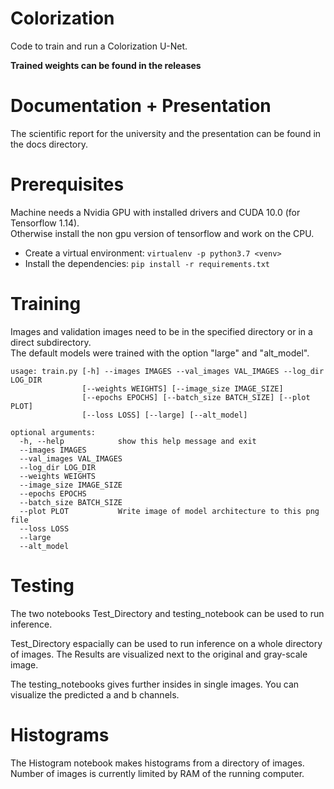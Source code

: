 # Colorization

Code to train and run a Colorization U-Net.

**Trained weights can be found in the releases**

# Documentation + Presentation

The scientific report for the university and the presentation can be found in the docs directory.


# Prerequisites

Machine needs a Nvidia GPU with installed drivers and CUDA 10.0 (for Tensorflow 1.14).  
Otherwise install the non gpu version of tensorflow and work on the CPU.

- Create a virtual environment: `virtualenv -p python3.7 <venv>` 
- Install the dependencies: `pip install -r requirements.txt`

# Training

Images and validation images need to be in the specified directory or in a direct subdirectory.  
The default models were trained with the option "large" and "alt_model".

```
usage: train.py [-h] --images IMAGES --val_images VAL_IMAGES --log_dir LOG_DIR
                [--weights WEIGHTS] [--image_size IMAGE_SIZE]
                [--epochs EPOCHS] [--batch_size BATCH_SIZE] [--plot PLOT]
                [--loss LOSS] [--large] [--alt_model]

optional arguments:
  -h, --help            show this help message and exit
  --images IMAGES
  --val_images VAL_IMAGES
  --log_dir LOG_DIR
  --weights WEIGHTS
  --image_size IMAGE_SIZE
  --epochs EPOCHS
  --batch_size BATCH_SIZE
  --plot PLOT           Write image of model architecture to this png file
  --loss LOSS
  --large
  --alt_model
```

# Testing

The two notebooks Test_Directory and testing_notebook can be used to run inference.

Test_Directory espacially can be used to run inference on a whole directory of images. 
The Results are visualized next to the original and gray-scale image.

The testing_notebooks gives further insides in single images. You can visualize the predicted
a and b channels.

# Histograms

The Histogram notebook makes histograms from a directory of images. Number of images is currently 
limited by RAM of the running computer.